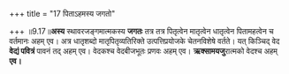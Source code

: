 +++
title = "17 पिताऽहमस्य जगतो"

+++
॥9.17॥**अस्य** स्थावरजङ्गमात्मकस्य **जगतः** तत्र तत्र पितृत्वेन
मातृत्वेन धातृत्वेन पितामहत्वेन च वर्तमानः अहम् एव। अत्र धातृशब्दो
मातृपितृव्यतिरिक्ते उत्पत्तिप्रयोजके चेतनविशेषे वर्तते। यत् किञ्चिद् वेद
**वेद्यं पवित्रं** पावनं तद् अहम् एव। वेदकश्च वेदबीजभूतः प्रणवः अहम् एव।
**ऋक्सामयजु**रात्मको वेदश्च अहम् **एव।**
